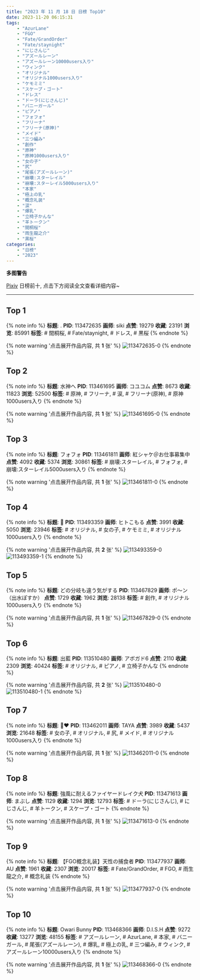 ```yaml
---
title: "2023 年 11 月 18 日 日榜 Top10"
date: 2023-11-20 06:15:31
tags:
    - "AzurLane"
    - "FGO"
    - "Fate/GrandOrder"
    - "Fate/staynight"
    - "にじさんじ"
    - "アズールレーン"
    - "アズールレーン10000users入り"
    - "ウィンク"
    - "オリジナル"
    - "オリジナル1000users入り"
    - "ケモミミ"
    - "スケープ・ゴート"
    - "ドレス"
    - "ドーラ(にじさんじ)"
    - "バニーガール"
    - "ピアノ"
    - "フォフォ"
    - "フリーナ"
    - "フリーナ(原神)"
    - "メイド"
    - "三つ編み"
    - "創作"
    - "原神"
    - "原神1000users入り"
    - "女の子"
    - "尻"
    - "尾張(アズールレーン)"
    - "崩壊:スターレイル"
    - "崩壊:スターレイル5000users入り"
    - "本家"
    - "極上の乳"
    - "概念礼装"
    - "涙"
    - "爆乳"
    - "立椅子かんな"
    - "羊トークン"
    - "間桐桜"
    - "雨生龍之介"
    - "黒桜"
categories:
    - "日榜"
    - "2023"
---
```


<i class="fa fa-triangle-exclamation"></i>**多图警告**<i class="fa fa-triangle-exclamation"></i>

[Pixiv](https://www.pixiv.net/) 日榜前十, 点击下方阅读全文查看详细内容~

<!-- more -->

---

## Top 1

{% note info %}
**标题**: .
**PID**: 113472635 **画师**: siki
**点赞**: 19279 **收藏**: 23191 **浏览**: 85991
**标签**: # 間桐桜, # Fate/staynight, # ドレス, # 黒桜
{% endnote %}

{% note warning '点击展开作品内容, 共 **1** 张' %}
![113472635-0](https://i.pixiv.re/img-original/img/2023/11/17/14/01/37/113472635_p0.jpg)
{% endnote %}

## Top 2

{% note info %}
**标题**: 水神へ
**PID**: 113461695 **画师**: コユコム
**点赞**: 8673 **收藏**: 11823 **浏览**: 52500
**标签**: # 原神, # フリーナ, # 涙, # フリーナ(原神), # 原神1000users入り
{% endnote %}

{% note warning '点击展开作品内容, 共 **1** 张' %}
![113461695-0](https://i.pixiv.re/img-original/img/2023/11/17/00/01/50/113461695_p0.jpg)
{% endnote %}

## Top 3

{% note info %}
**标题**: フォフォ
**PID**: 113461811 **画师**: 紅シャケ＠お仕事募集中
**点赞**: 4092 **收藏**: 5374 **浏览**: 30861
**标签**: # 崩壊:スターレイル, # フォフォ, # 崩壊:スターレイル5000users入り
{% endnote %}

{% note warning '点击展开作品内容, 共 **1** 张' %}
![113461811-0](https://i.pixiv.re/img-original/img/2023/11/17/00/03/56/113461811_p0.jpg)
{% endnote %}

## Top 4

{% note info %}
**标题**: 🐝
**PID**: 113493359 **画师**: ヒトこもる
**点赞**: 3991 **收藏**: 5050 **浏览**: 23946
**标签**: # オリジナル, # 女の子, # ケモミミ, # オリジナル1000users入り
{% endnote %}

{% note warning '点击展开作品内容, 共 **2** 张' %}
![113493359-0](https://i.pixiv.re/img-original/img/2023/11/18/07/03/09/113493359_p0.png)
![113493359-1](https://i.pixiv.re/img-original/img/2023/11/18/07/03/09/113493359_p1.png)
{% endnote %}

## Top 5

{% note info %}
**标题**: どの分岐も違う気がする
**PID**: 113467829 **画师**: ポ～ン（出水ぽすか）
**点赞**: 1729 **收藏**: 1962 **浏览**: 28138
**标签**: # 創作, # オリジナル1000users入り
{% endnote %}

{% note warning '点击展开作品内容, 共 **1** 张' %}
![113467829-0](https://i.pixiv.re/img-original/img/2023/11/17/07/30/00/113467829_p0.jpg)
{% endnote %}

## Top 6

{% note info %}
**标题**: 出藍
**PID**: 113510480 **画师**: アボガド6
**点赞**: 2110 **收藏**: 2309 **浏览**: 40424
**标签**: # オリジナル, # ピアノ, # 立椅子かんな
{% endnote %}

{% note warning '点击展开作品内容, 共 **2** 张' %}
![113510480-0](https://i.pixiv.re/img-original/img/2023/11/18/21/05/39/113510480_p0.jpg)
![113510480-1](https://i.pixiv.re/img-original/img/2023/11/18/21/05/39/113510480_p1.jpg)
{% endnote %}

## Top 7

{% note info %}
**标题**: 🖤❤️
**PID**: 113462011 **画师**: TAYA
**点赞**: 3989 **收藏**: 5437 **浏览**: 21648
**标签**: # 女の子, # オリジナル, # 尻, # メイド, # オリジナル1000users入り
{% endnote %}

{% note warning '点击展开作品内容, 共 **1** 张' %}
![113462011-0](https://i.pixiv.re/img-original/img/2023/11/17/00/10/53/113462011_p0.png)
{% endnote %}

## Top 8

{% note info %}
**标题**: 強風に耐えるファイヤードレイク犬
**PID**: 113471613 **画师**: まぶし
**点赞**: 1129 **收藏**: 1294 **浏览**: 12793
**标签**: # ドーラ(にじさんじ), # にじさんじ, # 羊トークン, # スケープ・ゴート
{% endnote %}

{% note warning '点击展开作品内容, 共 **1** 张' %}
![113471613-0](https://i.pixiv.re/img-original/img/2023/11/17/12/45/56/113471613_p0.jpg)
{% endnote %}

## Top 9

{% note info %}
**标题**: 【FGO概念礼装】天性の捕食者
**PID**: 113477937 **画师**: AU
**点赞**: 1961 **收藏**: 2307 **浏览**: 20017
**标签**: # Fate/GrandOrder, # FGO, # 雨生龍之介, # 概念礼装
{% endnote %}

{% note warning '点击展开作品内容, 共 **1** 张' %}
![113477937-0](https://i.pixiv.re/img-original/img/2023/11/17/19/00/05/113477937_p0.png)
{% endnote %}

## Top 10

{% note info %}
**标题**: Owari Bunny
**PID**: 113468366 **画师**: D.I.S.H
**点赞**: 9272 **收藏**: 13277 **浏览**: 48155
**标签**: # アズールレーン, # AzurLane, # 本家, # バニーガール, # 尾張(アズールレーン), # 爆乳, # 極上の乳, # 三つ編み, # ウィンク, # アズールレーン10000users入り
{% endnote %}

{% note warning '点击展开作品内容, 共 **1** 张' %}
![113468366-0](https://i.pixiv.re/img-original/img/2023/11/17/08/18/54/113468366_p0.jpg)
{% endnote %}
